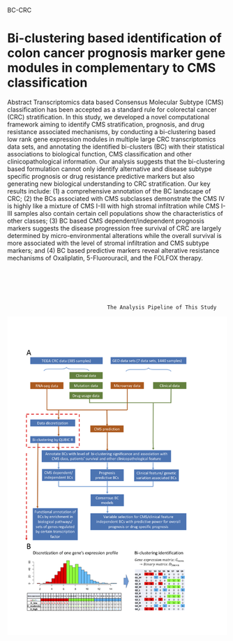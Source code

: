 BC-CRC
# Bi-clustering based identification of colon cancer prognosis marker gene modules in complementary to CMS classification

Abstract
Transcriptomics data based Consensus Molecular Subtype (CMS) classification has been accepted as a standard rule for colorectal cancer (CRC) stratification. In this study, we developed a novel computational framework aiming to identify CMS stratification, prognosis, and drug resistance associated mechanisms, by conducting a bi-clustering based low rank gene expression modules in multiple large CRC transcriptomics data sets, and annotating the identified bi-clusters (BC) with their statistical associations to biological function, CMS classification and other clinicopathological information. Our analysis suggests that the bi-clustering based formulation cannot only identify alternative and disease subtype specific prognosis or drug resistance predictive markers but also generating new biological understanding to CRC stratification. Our key results include: (1) a comprehensive annotation of the BC landscape of CRC; (2) the BCs associated with CMS subclasses demonstrate the CMS IV is highly like a mixture of CMS I-III with high stromal infiltration while CMS I-III samples also contain certain cell populations show the characteristics of other classes; (3) BC based CMS dependent/independent prognosis markers suggests the disease progression free survival of CRC are largely determined by micro-environmental alterations while the overall survival is more associated with the level of stromal infiltration and CMS subtype markers; and (4) BC based predictive markers reveal alterative resistance mechanisms of Oxaliplatin, 5-Fluorouracil, and the FOLFOX therapy.

<br/>
<br/>
<br/>
<br/>



                                    The Analysis Pipeline of This Study
![image](https://github.com/changwn/BC-CRC/blob/master/CRC_figure/fig1.jpg)
